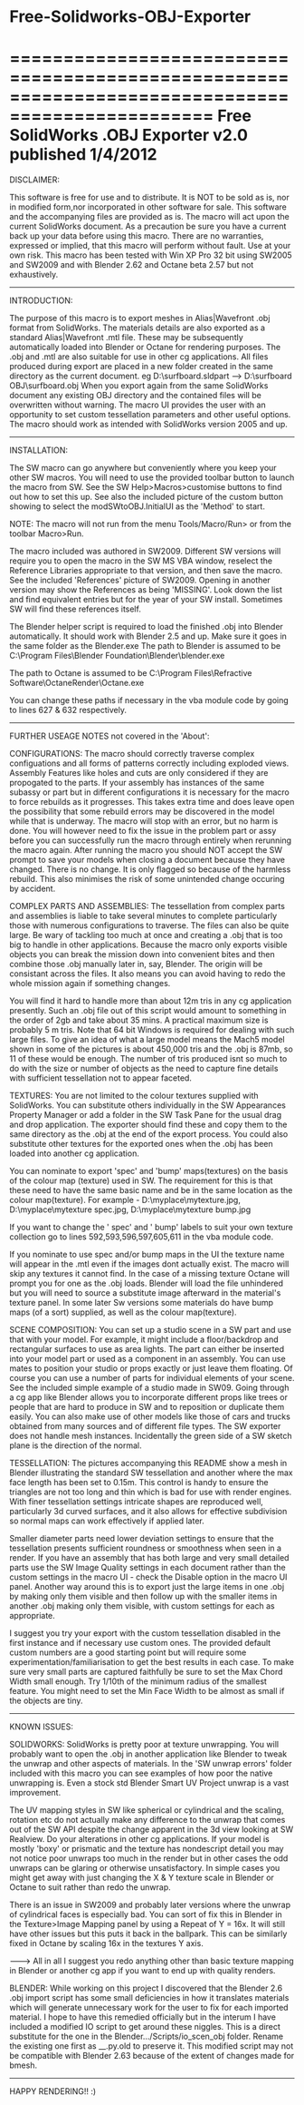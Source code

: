 # Free-Solidworks-OBJ-Exporter
=================================================================================================
Free SolidWorks .OBJ Exporter v2.0 published 1/4/2012
=================================================================================================

DISCLAIMER:

This software is free for use and to distribute. It is NOT to be sold as is, nor in modified
form,nor incorporated in other software for sale.
This software and the accompanying files are provided as is.
The macro will act upon the current SolidWorks document.
As a precaution be sure you have a current back up your data before using this macro.
There are no warranties, expressed or implied, that this macro will perform without fault.
Use at your own risk. 
This macro has been tested with Win XP Pro 32 bit using SW2005 and SW2009 and with Blender 2.62
and Octane beta 2.57 but not exhaustively.
 
-------------------------------------------------------------------------------------------------

INTRODUCTION:

The purpose of this macro is to export meshes in Alias|Wavefront .obj format from SolidWorks.
The materials details are also exported as a standard Alias|Wavefront .mtl file.
These may be subsequently automatically loaded into Blender or Octane for rendering purposes.
The .obj and .mtl are also suitable for use in other cg applications.
All files produced during export are placed in a new folder created in the same directory as the
current document. eg D:\surfboard.sldpart --> D:\surfboard OBJ\surfboard.obj
When you export again from the same SolidWorks document any existing OBJ directory and the
contained files will be overwritten without warning.
The macro UI provides the user with an opportunity to set custom tessellation parameters and other
useful options. The macro should work as intended with SolidWorks version 2005 and up.  

-------------------------------------------------------------------------------------------------

INSTALLATION:

The SW macro can go anywhere but conveniently where you keep your other SW macros. You will need
to use the provided toolbar button to launch the macro from SW. See the SW Help>Macros>customise
buttons to find out how to set this up. See also the included picture of the custom button
showing to select the modSWtoOBJ.InitialUI as the 'Method' to start.

NOTE: The macro will not run from the menu Tools/Macro/Run> or from the toolbar Macro>Run.
 
The macro included was authored in SW2009. Different SW versions will require you to open the
macro in the SW MS VBA window, reselect the Reference Libraries appropriate to that version, and
then save the macro. See the included 'References' picture of SW2009. Opening in another version
may show the References as being 'MISSING'. Look down the list and find equivalent entries but
for the year of your SW install. Sometimes SW will find these references itself.

The Blender helper script is required to load the finished .obj into Blender automatically.
It should work with Blender 2.5 and up. Make sure it goes in the same folder as the Blender.exe
The path to Blender is assumed to be C:\Program Files\Blender Foundation\Blender\blender.exe

The path to Octane is assumed to be C:\Program Files\Refractive Software\OctaneRender\Octane.exe

You can change these paths if necessary in the vba module code by going to lines 627 & 632
respectively.

-------------------------------------------------------------------------------------------------

FURTHER USEAGE NOTES not covered in the 'About':

CONFIGURATIONS:
The macro should correctly traverse complex configuations and all forms of patterns correctly
including exploded views. Assembly Features like holes and cuts are only considered if they are
propogated to the parts.
If your assembly has instances of the same subassy or part but in different configurations
it is necessary for the macro to force rebuilds as it progresses. This takes extra time and does
leave open the possibility that some rebuild errors may be discovered in the model while that is
underway. The macro will stop with an error, but no harm is done. You will however need to fix
the issue in the problem part or assy before you can successfully run the macro through entirely
when rerunning the macro again.
After running the macro you should NOT accept the SW prompt to save your models when closing a
document because they have changed. There is no change. It is only flagged so because of the
harmless rebuild. This also minimises the risk of some unintended change occuring by accident.

COMPLEX PARTS AND ASSEMBLIES:
The tessellation from complex parts and assemblies is liable to take several minutes to complete
particularly those with numerous configurations to traverse. The files can also be quite large.
Be wary of tackling too much at once and creating a .obj that is too big to handle in other
applications. Because the macro only exports visible objects you can break the mission down
into convenient bites and then combine those .obj manually later in, say, Blender. The origin
will be consistant across the files. It also means you can avoid having to redo the whole mission
again if something changes.

You will find it hard to handle more than about 12m tris in any cg application presently. Such an
.obj file out of this script would amount to something in the order of 2gb and take about 35 mins.
A practical maximum size is probably 5 m tris. Note that 64 bit Windows is required for dealing
with such large files. To give an idea of what a large model means the Mach5 model shown in
some of the pictures is about 450,000 tris and the .obj is 87mb, so 11 of these would be enough.
The number of tris produced isnt so much to do with the size or number of objects as the need to
capture fine details with sufficient tessellation not to appear faceted. 

TEXTURES:
You are not limited to the colour textures supplied with SolidWorks. You can substitute others
individually in the SW Appearances Property Manager or add a folder in the SW Task Pane for the
usual drag and drop application. The exporter should find these and copy them to the same
directory as the .obj at the end of the export process. You could also substitute other textures
for the exported ones when the .obj has been loaded into another cg application.

You can nominate to export 'spec' and 'bump' maps(textures) on the basis of the colour map
(texture) used in SW. The requirement for this is that these need to have the same basic name and
be in the same location as the colour map(texture). For example -
D:\myplace\mytexture.jpg, D:\myplace\mytexture spec.jpg, D:\myplace\mytexture bump.jpg

If you want to change the ' spec' and ' bump' labels to suit your own texture collection go to
lines 592,593,596,597,605,611 in the vba module code.

If you nominate to use spec and/or bump maps in the UI the texture name will appear in the .mtl
even if the images dont actually exist. The macro will skip any textures it cannot find. In the
case of a missing texture Octane will prompt you for one as the .obj loads. Blender will load
the file unhindered but you will need to source a substitute image afterward in the material's
texture panel. In some later Sw versions some materials do have bump maps (of a sort) supplied,
as well as the colour map(texture).

SCENE COMPOSITION:
You can set up a studio scene in a SW part and use that with your model. For example, it might
include a floor/backdrop and rectangular surfaces to use as area lights. The part can either be
inserted into your model part or used as a component in an assembly. You can use mates to position
your studio or props exactly or just leave them floating. Of course you can use a number of parts
for individual elements of your scene. See the included simple example of a studio made in SW09.
Going through a cg app like Blender allows you to incorporate different props like trees or
people that are hard to produce in SW and to reposition or duplicate them easily. You can also
make use of other models like those of cars and trucks obtained from many sources and of different
file types. The SW exporter does not handle mesh instances.
Incidentally the green side of a SW sketch plane is the direction of the normal. 

TESSELLATION:
The pictures accompanying this README show a mesh in Blender illustrating the standard SW
tessellation and another where the max face length has been set to 0.15m. This control is handy
to ensure the triangles are not too long and thin which is bad for use with render engines.
With finer tessellation settings intricate shapes are reproduced well, particularly 3d curved
surfaces, and it also allows for effective subdivision so normal maps can work effectively if
applied later.

Smaller diameter parts need lower deviation settings to ensure that the tessellation presents
sufficient roundness or smoothness when seen in a render. If you have an assembly that has
both large and very small detailed parts use the SW Image Quality settings in each document
rather than the custom settings in the macro UI - check the Disable option in the macro UI panel.
Another way around this is to export just the large items in one .obj by making only them visible
and then follow up with the smaller items in another .obj making only them visible, with custom
settings for each as appropriate.

I suggest you try your export with the custom tessellation disabled in the first instance and
if necessary use custom ones. The provided default custom numbers are a good starting point but
will require some experimentation/familiarisation to get the best results in each case.
To make sure very small parts are captured faithfully be sure to set the Max Chord Width small
enough. Try 1/10th of the minimum radius of the smallest feature. You might need to set the Min
Face Width to be almost as small if the objects are tiny.  

-------------------------------------------------------------------------------------------------

KNOWN ISSUES:

SOLIDWORKS:
SolidWorks is pretty poor at texture unwrapping. You will probably want to open the .obj in
another application like Blender to tweak the unwrap and other aspects of materials.
In the 'SW unwrap errors' folder included with this macro you can see examples of how poor the
native unwrapping is. Even a stock std Blender Smart UV Project unwrap is a vast improvement.
 
The UV mapping styles in SW like spherical or cylindrical and the scaling, rotation etc do not
actually make any difference to the unwrap that comes out of the SW API despite the change
apparent in the 3d view looking at SW Realview. Do your alterations in other cg applications. 
If your model is mostly 'boxy' or prismatic and the texture has nondescript detail you may not
notice poor unwraps too much in the render but in other cases the odd unwraps can be glaring or
otherwise unsatisfactory. In simple cases you might get away with just changing the X & Y texture
scale in Blender or Octane to suit rather than redo the unwrap.

There is an issue in SW2009 and probably later versions where the unwrap of cylindrical faces
is especially bad. You can sort of fix this in Blender in the Texture>Image Mapping panel by
using a Repeat of Y = 16x. It will still have other issues but this puts it back in the ballpark.
This can be similarly fixed in Octane by scaling 16x in the textures Y axis.

--->  All in all I suggest you redo anything other than basic texture mapping in Blender or
another cg app if you want to end up with quality renders.

BLENDER:
While working on this project I discovered that the Blender 2.6 .obj import script has some
small deficiencies in how it translates materials which will generate unnecessary work for the
user to fix for each imported material. I hope to have this remedied officially but in the interum
I have included a modified IO script to get around these niggles. This is a direct substitute for
the one in the Blender.../Scripts/io_scen_obj folder. Rename the existing one first as __.py.old
to preserve it. This modified script may not be compatible with Blender 2.63 because of the
extent of changes made for bmesh.


-------------------------------------------------------------------------------------------------

HAPPY RENDERING!! :)

